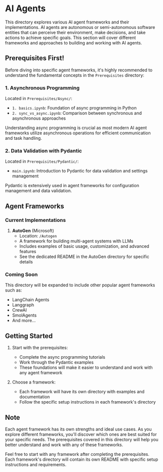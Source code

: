 # AI Agents

This directory explores various AI agent frameworks and their implementations. AI agents are autonomous or semi-autonomous software entities that can perceive their environment, make decisions, and take actions to achieve specific goals. This section will cover different frameworks and approaches to building and working with AI agents.

## Prerequisites First!

Before diving into specific agent frameworks, it's highly recommended to understand the fundamental concepts in the `Prerequisites` directory:

### 1. Asynchronous Programming
Located in `Prerequisites/Async/`:
- `1. basics.ipynb`: Foundation of async programming in Python
- `2. sync_vs_async.ipynb`: Comparison between synchronous and asynchronous approaches

Understanding async programming is crucial as most modern AI agent frameworks utilize asynchronous operations for efficient communication and task handling.

### 2. Data Validation with Pydantic
Located in `Prerequisites/Pydantic/`:
- `main.ipynb`: Introduction to Pydantic for data validation and settings management

Pydantic is extensively used in agent frameworks for configuration management and data validation.

## Agent Frameworks

### Current Implementations

1. **AutoGen** (Microsoft)
   - Location: `/Autogen`
   - A framework for building multi-agent systems with LLMs
   - Includes examples of basic usage, customization, and advanced features
   - See the dedicated README in the AutoGen directory for specific details

### Coming Soon
This directory will be expanded to include other popular agent frameworks such as:
- LangChain Agents
- Langgraph
- CrewAI
- SmolAgents
- And more...

## Getting Started

1. Start with the prerequisites:
   - Complete the async programming tutorials
   - Work through the Pydantic examples
   - These foundations will make it easier to understand and work with any agent framework

2. Choose a framework:
   - Each framework will have its own directory with examples and documentation
   - Follow the specific setup instructions in each framework's directory


## Note

Each agent framework has its own strengths and ideal use cases. As you explore different frameworks, you'll discover which ones are best suited for your specific needs. The prerequisites covered in this directory will help you better understand and work with any of these frameworks.

Feel free to start with any framework after completing the prerequisites. Each framework's directory will contain its own README with specific setup instructions and requirements.
